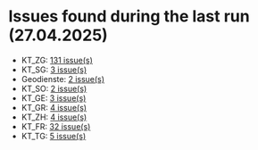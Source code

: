 # Issues found during the last run (27.04.2025)

- KT_ZG: [131 issue(s)](tools/KT_ZG_errors.csv)
- KT_SG: [3 issue(s)](tools/KT_SG_errors.csv)
- Geodienste: [2 issue(s)](tools/Geodienste_errors.csv)
- KT_SO: [2 issue(s)](tools/KT_SO_errors.csv)
- KT_GE: [3 issue(s)](tools/KT_GE_errors.csv)
- KT_GR: [4 issue(s)](tools/KT_GR_errors.csv)
- KT_ZH: [4 issue(s)](tools/KT_ZH_errors.csv)
- KT_FR: [32 issue(s)](tools/KT_FR_errors.csv)
- KT_TG: [5 issue(s)](tools/KT_TG_errors.csv)
